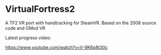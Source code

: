 # VirtualFortress2
A TF2 VR port with handtracking for SteamVR. Based on the 2008 source code and GMod VR

Latest progress video:

https://www.youtube.com/watch?v=V-9K6p8t30c
